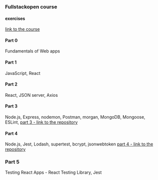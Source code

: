 ### Fullstackopen course
#### exercises

[link to the course](https://fullstackopen.com/en/)

#### Part 0
Fundamentals of Web apps

#### Part 1
JavaScript, React

#### Part 2
React, JSON server, Axios

#### Part 3
Node.js, Express, nodemon, Postman, morgan, MongoDB, Mongoose, ESLint,
[part 3 - link to the repository](https://github.com/agnkos/fullstackopen-part3)

#### Part 4
Node.js, Jest, Lodash, supertest, bcrypt, jsonwebtoken
[part 4 - link to the repository](https://github.com/agnkos/blogs)

### Part 5
Testing React Apps - React Testing Library, Jest